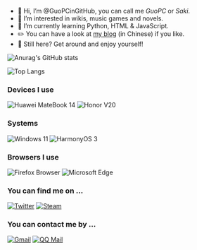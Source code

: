 - 👋 Hi, I’m @GuoPCinGitHub, you can call me *GuoPC* or *Saki*.
- 👀 I’m interested in wikis, music games and novels.
- 🌱 I’m currently learning Python, HTML & JavaScript.
- ✏️ You can have a look at [my blog](https://guopcingithub.github.io) (in Chinese) if you like.
- 🤔 Still here? Get around and enjoy yourself!

![Anurag's GitHub stats](https://github-readme-stats.vercel.app/api?username=GuoPCinGitHub&show_icons=true&theme=solarized-light)

![Top Langs](https://github-readme-stats.vercel.app/api/top-langs/?username=GuoPCinGitHub&theme=solarized-light)

### Devices I use
![Huawei MateBook 14](https://img.shields.io/badge/Huawei_MateBook_14-C8000C?style=for-the-badge&logo=huawei)
![Honor V20](https://img.shields.io/badge/Honor_View_20-000000?style=for-the-badge&logo=honor)

### Systems
![Windows 11](https://img.shields.io/badge/Windows_11-0078D4?style=for-the-badge&logo=windows11)
![HarmonyOS 3](https://img.shields.io/badge/HarmonyOS_3-000000?style=for-the-badge&logo=harmonyos)

### Browsers I use
![Firefox Browser](https://img.shields.io/badge/Firefox_Browser-FF7139?style=for-the-badge&logo=firefoxbrowser&logoColor=FFFFFF)
![Microsoft Edge](https://img.shields.io/badge/Microsoft_Edge-0078D7?style=for-the-badge&logo=microsoftedge)

### You can find me on …
[![Twitter](https://img.shields.io/badge/Twitter@Guo__PC-1D9BF0?style=for-the-badge&logo=twitter&logoColor=FFFFFF)](https://twitter.com/Guo_PC)
[![Steam](https://img.shields.io/badge/Steam@GuoPC-344554?style=for-the-badge&logo=steam)](https://steamcommunity.com/id/GuoPC/)

### You can contact me by …
[![Gmail](https://img.shields.io/badge/gpc2843661009@gmail.com-EA4335?style=for-the-badge&logo=gmail&logoColor=FFFFFF)](mailto:gpc2843661009@gmail.com)
[![QQ Mail](https://img.shields.io/badge/itomi@qq.com-12B7F5?style=for-the-badge&logo=tencentqq)](mailto:itomi@qq.com)
